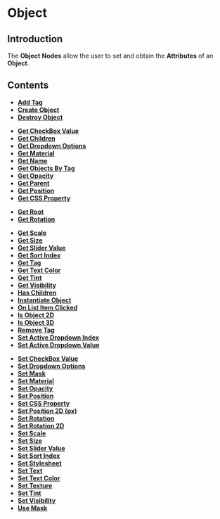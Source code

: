 # Object

## Introduction

The **Object** **Nodes** allow the user to set and obtain the **Attributes** of an **Object**.

## Contents

* [**Add Tag**](add-tag.md)
* [**Create Object**](create-object.md)
* [**Destroy Object**](destroy.md)
<!--* [**Get Active Dropdown Value**](get-active-dropdown-value.md)-->
<!--* [**Get Alpha**](get-alpha.md)-->
* [**Get CheckBox Value**](get-checkbox-value.md)
* [**Get Children**](get-children.md)
* [**Get Dropdown Options**](get-dropdown-options.md)
* [**Get Material**](get-material.md)
* [**Get Name**](get-name.md)
* [**Get Objects By Tag**](get-objects-by-tag.md)
* [**Get Opacity**](get-opacity.md)
* [**Get Parent**](get-parent.md)
* [**Get Position**](get-position.md)
* [**Get CSS Property**](get-property.md)
<!-- * [**Get Position 2D (px)**](get-position-pixel.md) -->
* [**Get Root**](get-root.md)
* [**Get Rotation**](get-rotation.md)
<!-- * [**Get Rotation 2D**](get-rotation-pixel.md) -->
* [**Get Scale**](get-scale.md)
* [**Get Size**](get-size.md)
* [**Get Slider Value**](getslidervalue.md)
* [**Get Sort Index**](get-sort-index.md)
* [**Get Tag**](get-tag.md)
* [**Get Text Color**](get-text-color.md)
* [**Get Tint**](get-tint.md)
* [**Get Visibility**](get-visibility.md)
* [**Has Children**](has-children.md)
* [**Instantiate Object**](instantiate.md)
* [**On List Item Clicked**](onlistitemclicked.md)
* [**Is Object 2D**](is-object-2d.md)
* [**Is Object 3D**](is-object-3d.md)
* [**Remove Tag**](remove-tag.md)
* [**Set Active Dropdown Index**](set-active-dropdown-index.md)
* [**Set Active Dropdown Value**](set-active-dropdown-value.md)
<!--* [**Set Alpha**](set-alpha.md)-->
* [**Set CheckBox Value**](set-checkbox-value.md)
* [**Set Dropdown Options**](set-dropdown-options.md)
* [**Set Mask**](set-mask.md)
* [**Set Material**](set-material.md)
* [**Set Opacity**](set-opacity.md)
* [**Set Position**](set-position.md)
* [**Set CSS Property**](set-property.md)
* [**Set Position 2D (px)**](set-position-pixel.md)
* [**Set Rotation**](set-rotation.md)
* [**Set Rotation 2D**](set-rotation-pixel.md)
* [**Set Scale**](set-scale.md)
* [**Set Size**](set-size-pixel.md)
* [**Set Slider Value**](setslidervalue.md)
* [**Set Sort Index**](set-sort-index.md)
* [**Set Stylesheet**](set-stylesheet.md)
* [**Set Text**](set-text.md)
* [**Set Text Color**](set-text-color.md)
* [**Set Texture**](set-texture.md)
* [**Set Tint**](set-tint.md)
* [**Set Visibility**](set-visibility.md)
* [**Use Mask**](use-mask.md)

